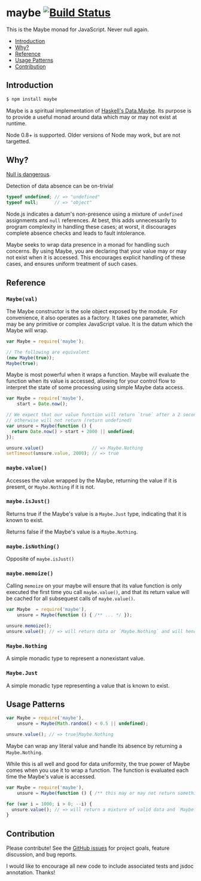 maybe [![Build Status](https://travis-ci.org/chrissrogers/maybe.png)](https://travis-ci.org/chrissrogers/maybe)
=====

This is the Maybe monad for JavaScript. Never null again.

* [Introduction](#introduction)
* [Why?](#why)
* [Reference](#reference)
* [Usage Patterns](#usage-patterns)
* [Contribution](#contribution)

## Introduction

```bash
$ npm install maybe
```

Maybe is a spiritual implementation of [Haskell's Data.Maybe][hs-maybe]. Its purpose is to provide
a useful monad around data which may or may not exist at runtime.

Node 0.8+ is supported. Older versions of Node may work, but are not targetted.

## Why?

[Null is dangerous][tony-says-so].

Detection of data absence can be on-trivial
```js
typeof undefined; // => "undefined"
typeof null;      // => "object"
```

Node.js indicates a datum's non-presence using a mixture of `undefined` assignments and `null`
references. At best, this adds unnecessarily to program complexity in handling these cases; at
worst, it discourages complete absence checks and leads to fault intolerance.

Maybe seeks to wrap data presence in a monad for handling such concerns. By using Maybe, you are
declaring that your value may or may not exist when it is accessed. This encourages explicit
handling of these cases, and ensures uniform treatment of such cases.

## Reference

### `Maybe(val)`

The Maybe constructor is the sole object exposed by the module. For convenience, it also operates
as a factory. It takes one parameter, which may be any primitive or complex JavaScript value. It is
the datum which the Maybe will wrap.

```js
var Maybe = require('maybe');

// The following are equivalent
(new Maybe(true));
Maybe(true);
```

Maybe is most powerful when it wraps a function. Maybe will evaluate the function when its value is
accessed, allowing for your control flow to interpret the state of some processing using simple
Maybe data access.

```js
var Maybe = require('maybe'),
    start = Date.now();

// We expect that our value function will return `true` after a 2 seconds have passed, and
// otherwise will not return (return undefined)
var unsure = Maybe(function () {
  return Date.now() > start + 2000 || undefined;
});

unsure.value()                  // => Maybe.Nothing
setTimeout(unsure.value, 2000); // => true
```

### `maybe.value()`

Accesses the value wrapped by the Maybe, returning the value if it is present, or `Maybe.Nothing`
if it is not.

### `maybe.isJust()`

Returns true if the Maybe's value is a `Maybe.Just` type, indicating that it is known to exist.

Returns false if the Maybe's value is a `Maybe.Nothing`.

### `maybe.isNothing()`

Opposite of `maybe.isJust()`

### `maybe.memoize()`

Calling `memoize` on your maybe will ensure that its value function is only executed the first time
you call `maybe.value()`, and that its return value will be cached for all subsequest calls
of `maybe.value()`.

```js
var Maybe  = require('maybe'),
    unsure = Maybe(function () { /** ... */ });

unsure.memoize();
unsure.value(); // => will return data or `Maybe.Nothing` and will henceforth return that same result
```

### `Maybe.Nothing`

A simple monadic type to represent a nonexistant value.

### `Maybe.Just`

A simple monadic type representing a value that is known to exist.

## Usage Patterns

```js
var Maybe = require('maybe'),
    unsure = Maybe(Math.random() < 0.5 || undefined);

unsure.value(); // => true|Maybe.Nothing
```

Maybe can wrap any literal value and handle its absence by returning a `Maybe.Nothing`.

While this is all well and good for data uniformity, the true power of Maybe comes when you use it
to wrap a function. The function is evaluated each time the Maybe's value is accessed.

```js
var Maybe = require('maybe'),
    unsure = Maybe(function () { /** this may or may not return something */ });

for (var i = 1000; i > 0; --i) {
  unsure.value(); // => will return a mixture of valid data and `Maybe.Nothing`
}
```

## Contribution

Please contribute! See the [GitHub issues][gh-issues] for project goals, feature discussion, and bug
reports.

I would like to encourage all new code to include associated tests and jsdoc annotation. Thanks!

[hs-maybe]: http://www.haskell.org/ghc/docs/7.4-latest/html/libraries/base-4.5.1.0/Data-Maybe.html
[tony-says-so]: http://qconlondon.com/london-2009/presentation/Null+References:+The+Billion+Dollar+Mistake

[gh-issues]: https://github.com/chrissrogers/maybe/issues
